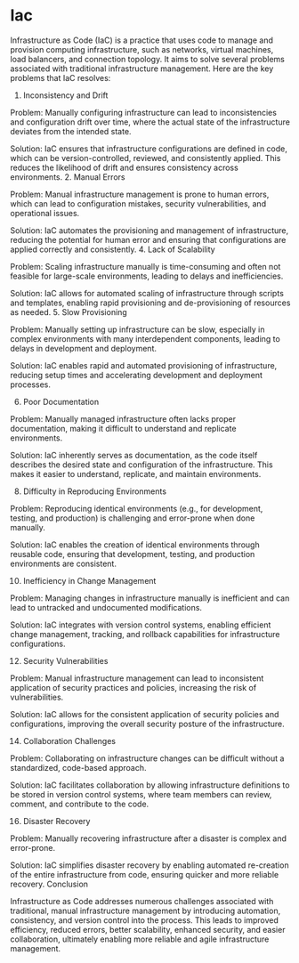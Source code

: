 # Iac
Infrastructure as Code (IaC) is a practice that uses code to manage and provision computing infrastructure, such as networks, virtual machines, load balancers, and connection topology. It aims to solve several problems associated with traditional infrastructure management. Here are the key problems that IaC resolves:

1. Inconsistency and Drift

Problem: Manually configuring infrastructure can lead to inconsistencies and configuration drift over time, where the actual state of the infrastructure deviates from the intended state.

Solution: IaC ensures that infrastructure configurations are defined in code, which can be version-controlled, reviewed, and consistently applied. This reduces the likelihood of drift and ensures consistency across environments.
2. Manual Errors

Problem: Manual infrastructure management is prone to human errors, which can lead to configuration mistakes, security vulnerabilities, and operational issues.

Solution: IaC automates the provisioning and management of infrastructure, reducing the potential for human error and ensuring that configurations are applied correctly and consistently.
4. Lack of Scalability

Problem: Scaling infrastructure manually is time-consuming and often not feasible for large-scale environments, leading to delays and inefficiencies.

Solution: IaC allows for automated scaling of infrastructure through scripts and templates, enabling rapid provisioning and de-provisioning of resources as needed.
5. Slow Provisioning

Problem: Manually setting up infrastructure can be slow, especially in complex environments with many interdependent components, leading to delays in development and deployment.

Solution: IaC enables rapid and automated provisioning of infrastructure, reducing setup times and accelerating development and deployment processes.

6. Poor Documentation
   
Problem: Manually managed infrastructure often lacks proper documentation, making it difficult to understand and replicate environments.

Solution: IaC inherently serves as documentation, as the code itself describes the desired state and configuration of the infrastructure. This makes it easier to understand, replicate, and maintain environments.

8. Difficulty in Reproducing Environments

Problem: Reproducing identical environments (e.g., for development, testing, and production) is challenging and error-prone when done manually.

Solution: IaC enables the creation of identical environments through reusable code, ensuring that development, testing, and production environments are consistent.

10. Inefficiency in Change Management

Problem: Managing changes in infrastructure manually is inefficient and can lead to untracked and undocumented modifications.

Solution: IaC integrates with version control systems, enabling efficient change management, tracking, and rollback capabilities for infrastructure configurations.

12. Security Vulnerabilities

Problem: Manual infrastructure management can lead to inconsistent application of security practices and policies, increasing the risk of vulnerabilities.

Solution: IaC allows for the consistent application of security policies and configurations, improving the overall security posture of the infrastructure.

14. Collaboration Challenges

Problem: Collaborating on infrastructure changes can be difficult without a standardized, code-based approach.

Solution: IaC facilitates collaboration by allowing infrastructure definitions to be stored in version control systems, where team members can review, comment, and contribute to the code.

16. Disaster Recovery

Problem: Manually recovering infrastructure after a disaster is complex and error-prone.

Solution: IaC simplifies disaster recovery by enabling automated re-creation of the entire infrastructure from code, ensuring quicker and more reliable recovery.
Conclusion

Infrastructure as Code addresses numerous challenges associated with traditional, manual infrastructure management by introducing automation, consistency, and version control into the process. This leads to improved efficiency, reduced errors, better scalability, enhanced security, and easier collaboration, ultimately enabling more reliable and agile infrastructure management.





